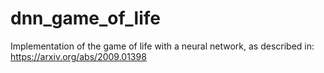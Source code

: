 # dnn_game_of_life

Implementation of the game of life with a neural network, as described in:
https://arxiv.org/abs/2009.01398
